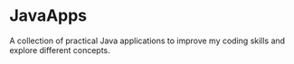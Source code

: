 # JavaApps
A collection of practical Java applications to improve my coding skills and explore different concepts.
